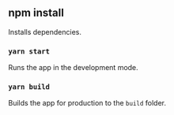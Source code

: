## npm install

Installs dependencies.

### `yarn start`

Runs the app in the development mode.

### `yarn build`

Builds the app for production to the `build` folder.
